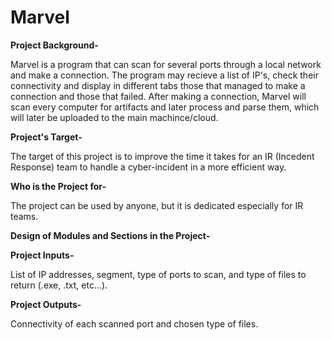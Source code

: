 # Marvel
**Project Background-**

Marvel is a program that can scan for several ports through a local network and make a connection. The program may recieve a list of IP's, check their connectivity and display in different tabs those that managed to make a connection and those that failed. After making a connection, Marvel will scan every computer for artifacts and later process and parse them, which will later be uploaded to the main machince/cloud.

**Project's Target-**

The target of this project is to improve the time it takes for an IR (Incedent Response) team to handle a cyber-incident in a more efficient way.

**Who is the Project for-**

The project can be used by anyone, but it is dedicated especially for IR teams.

**Design of Modules and Sections in the Project-**


**Project Inputs-**

List of IP addresses, segment, type of ports to scan, and type of files to return (.exe, .txt, etc...).

**Project Outputs-**

Connectivity of each scanned port and chosen type of files.
